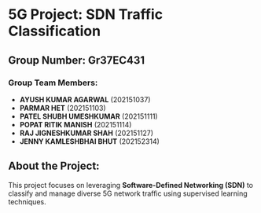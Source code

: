 # 5G Project: SDN Traffic Classification

## Group Number: Gr37EC431

### Group Team Members:
- **AYUSH KUMAR AGARWAL** (202151037)  
- **PARMAR HET** (202151103)  
- **PATEL SHUBH UMESHKUMAR** (202151111)  
- **POPAT RITIK MANISH** (202151114)  
- **RAJ JIGNESHKUMAR SHAH** (202151127)  
- **JENNY KAMLESHBHAI BHUT** (202152314)  

## About the Project:
This project focuses on leveraging **Software-Defined Networking (SDN)** to classify and manage diverse 5G network traffic using supervised learning techniques. 
